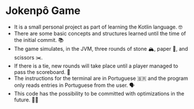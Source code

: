 # Jokenpô Game

- It is a small personal project as part of learning the Kotlin language. 🤓
- There are some basic concepts and structures learned until the time of the initial commit. 📚
- The game simulates, in the JVM, three rounds of stone 🏔️, paper 📜, and scissors ✂️.
- If there is a tie, new rounds will take place until a player managed to pass the scoreboard. 🏓
- The instructions for the terminal are in Portuguese 🇧🇷 and the program only reads entries in Portuguese from the user. 🗣️
- This code has the possibility to be committed with optimizations in the future. 🏋🏻
